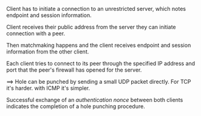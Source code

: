 Client has to initiate a connection to an unrestricted server, which notes endpoint and session information.

Client receives their public address from the server they can initiate connection with a peer.

Then matchmaking happens and the client receives endpoint and session information from the other client.

Each client tries to connect to its peer through the specified IP address and port that the peer's firewall has opened for the server.

==> Hole can be punched by sending a small UDP packet directly. For TCP it's harder. with ICMP it's simpler.

Successful exchange of an *authentication nonce* between both clients indicates the completion of a hole punching procedure.